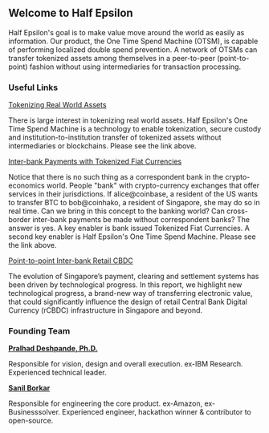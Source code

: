 ## Welcome to Half Epsilon


Half Epsilon's goal is to make value move around the world as easily as information. Our product, the One Time Spend Machine (OTSM), is capable of performing localized double spend prevention. A network of OTSMs can transfer tokenized assets among themselves in a peer-to-peer (point-to-point) fashion without using intermediaries for transaction processing. 


### Useful Links

[Tokenizing Real World Assets](TokenizingRealWorldAssets.pdf)

There is large interest in tokenizing real world assets.  Half Epsilon's One Time Spend Machine is a technology to enable tokenization, secure custody and institution-to-institution transfer of tokenized assets without intermediaries or blockchains. Please see the link above. 

[Inter-bank Payments with Tokenized Fiat Currencies](Inter-bank-Payments.pdf)

Notice that there is no such thing as a correspondent bank in the crypto-economics world. People "bank" with crypto-currency exchanges that offer services in their jurisdictions. If alice@coinbase, a resident of the US wants to transfer BTC to bob@coinhako, a resident of Singapore, she may do so in real time. Can we bring in this concept to the banking world? Can cross-border inter-bank payments be made without correspondent banks? The answer is yes. A key enabler is bank issued Tokenized Fiat Currencies. A second key enabler is Half Epsilon's One Time Spend Machine.  Please see the link above. 


[Point-to-point Inter-bank Retail CBDC](rCBDC.pdf)

The evolution of Singapore’s payment, clearing and settlement systems has been driven by technological progress. In this report, we highlight new technological progress, a brand-new way of transferring electronic value, that could significantly influence the design of retail Central Bank Digital Currency (rCBDC) infrastructure in Singapore and beyond.


### Founding Team 

[**Pralhad Deshpande, Ph.D.**](https://www.linkedin.com/in/pralhad-deshpande-ph-d-97688010/)

Responsible for vision, design and overall execution. ex-IBM Research. Experienced technical leader.

[**Sanil Borkar**](https://www.linkedin.com/in/sanilborkar/)

Responsible for engineering the core product. ex-Amazon, ex-Businesssolver. Experienced engineer, hackathon winner & contributor to open-source.
 
  
